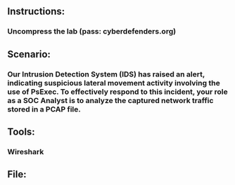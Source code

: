 ## Instructions:

  ### Uncompress the lab (pass: cyberdefenders.org)

## Scenario:

### Our Intrusion Detection System (IDS) has raised an alert, indicating suspicious lateral movement activity involving the use of PsExec. To effectively respond to this incident, your role as a SOC Analyst is to analyze the captured network traffic stored in a PCAP file.


## Tools:

  ### Wireshark

## File:
